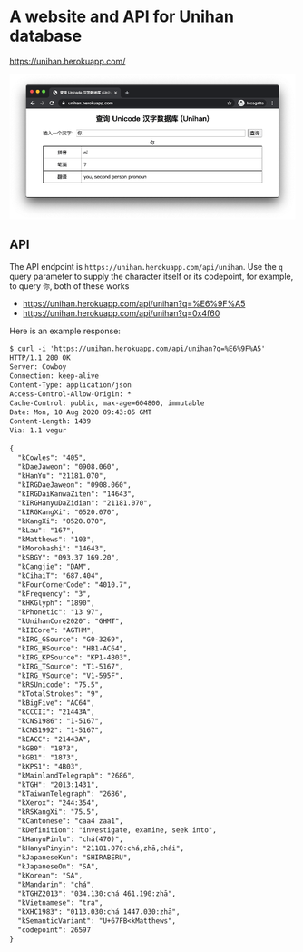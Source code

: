 # A website and API for Unihan database

https://unihan.herokuapp.com/

![screen shot of the website](Screen-Shot-2020-08-10-at-17.39.05.png)

## API

The API endpoint is `https://unihan.herokuapp.com/api/unihan`. Use the `q` query
parameter to supply the character itself or its codepoint, for example, to query
`你`, both of these works

- https://unihan.herokuapp.com/api/unihan?q=%E6%9F%A5
- https://unihan.herokuapp.com/api/unihan?q=0x4f60

Here is an example response:

```
$ curl -i 'https://unihan.herokuapp.com/api/unihan?q=%E6%9F%A5'
HTTP/1.1 200 OK
Server: Cowboy
Connection: keep-alive
Content-Type: application/json
Access-Control-Allow-Origin: *
Cache-Control: public, max-age=604800, immutable
Date: Mon, 10 Aug 2020 09:43:05 GMT
Content-Length: 1439
Via: 1.1 vegur

{
  "kCowles": "405",
  "kDaeJaweon": "0908.060",
  "kHanYu": "21181.070",
  "kIRGDaeJaweon": "0908.060",
  "kIRGDaiKanwaZiten": "14643",
  "kIRGHanyuDaZidian": "21181.070",
  "kIRGKangXi": "0520.070",
  "kKangXi": "0520.070",
  "kLau": "167",
  "kMatthews": "103",
  "kMorohashi": "14643",
  "kSBGY": "093.37 169.20",
  "kCangjie": "DAM",
  "kCihaiT": "687.404",
  "kFourCornerCode": "4010.7",
  "kFrequency": "3",
  "kHKGlyph": "1890",
  "kPhonetic": "13 97",
  "kUnihanCore2020": "GHMT",
  "kIICore": "AGTHM",
  "kIRG_GSource": "G0-3269",
  "kIRG_HSource": "HB1-AC64",
  "kIRG_KPSource": "KP1-4B03",
  "kIRG_TSource": "T1-5167",
  "kIRG_VSource": "V1-595F",
  "kRSUnicode": "75.5",
  "kTotalStrokes": "9",
  "kBigFive": "AC64",
  "kCCCII": "21443A",
  "kCNS1986": "1-5167",
  "kCNS1992": "1-5167",
  "kEACC": "21443A",
  "kGB0": "1873",
  "kGB1": "1873",
  "kKPS1": "4B03",
  "kMainlandTelegraph": "2686",
  "kTGH": "2013:1431",
  "kTaiwanTelegraph": "2686",
  "kXerox": "244:354",
  "kRSKangXi": "75.5",
  "kCantonese": "caa4 zaa1",
  "kDefinition": "investigate, examine, seek into",
  "kHanyuPinlu": "chá(470)",
  "kHanyuPinyin": "21181.070:chá,zhā,chái",
  "kJapaneseKun": "SHIRABERU",
  "kJapaneseOn": "SA",
  "kKorean": "SA",
  "kMandarin": "chá",
  "kTGHZ2013": "034.130:chá 461.190:zhā",
  "kVietnamese": "tra",
  "kXHC1983": "0113.030:chá 1447.030:zhā",
  "kSemanticVariant": "U+67FB<kMatthews",
  "codepoint": 26597
}
```

